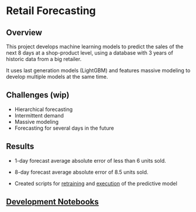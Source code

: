 
# Retail Forecasting

## Overview

This project develops machine learning models to predict the sales of the next 8 days at a shop-product level, using a database with 3 years of historic data from a big retailer. 

It uses last generation models (LightGBM) and features massive modeling to develop multiple models at the same time.


## Challenges (wip)

- Hierarchical forecasting
- Intermittent demand
- Massive modeling
- Forecasting for several days in the future


## Results


- 1-day forecast average absolute error of less than 6 units sold.
- 8-day forecast average absolute error of 8.5 units sold.

- Created scripts for [retraining](https://github.com/adrianriverof/forecasting-retail/blob/master/03_Notebooks/03_System/08_Retraining_code.py) and [execution](https://github.com/adrianriverof/forecasting-retail/blob/master/03_Notebooks/03_System/09_Execution_code.py) of the predictive model



<!--
## Process 

-->

<!--
## Technology

-->


## [Development Notebooks](https://github.com/adrianriverof/forecasting-retail/tree/master/03_Notebooks/02_Development)



